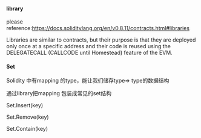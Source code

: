 #### library

please reference:https://docs.soliditylang.org/en/v0.8.11/contracts.html#libraries

Libraries are similar to contracts, but their purpose is that they are deployed only once at a specific address and their code is reused using the DELEGATECALL (CALLCODE until Homestead) feature of the EVM.


#### Set

Solidity 中有mapping 的type，能让我们储存type=> type的数据结构

通过library把mapping 包装成常见的set结构

Set.Insert(key)

Set.Remove(key)

Set.Contain(key)